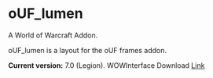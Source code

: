 # oUF_lumen

A World of Warcraft Addon.

oUF_lumen is a layout for the oUF frames addon.

__Current version:__ 7.0 (Legion).
WOWInterface Download [Link](http://www.wowinterface.com/downloads/info16885-oUF_lumen.html)
